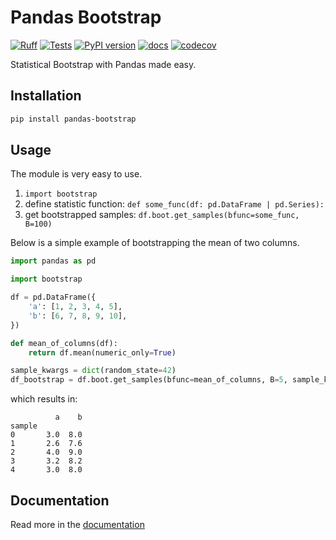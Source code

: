 # Pandas Bootstrap

[![Ruff](https://img.shields.io/endpoint?url=https://raw.githubusercontent.com/astral-sh/ruff/main/assets/badge/v2.json)](https://github.com/astral-sh/ruff)
[![Tests](https://github.com/williambdean/pandas-bootstrap/actions/workflows/tests.yml/badge.svg)](https://github.com/williambdean/pandas-bootstrap/actions/workflows/tests.yml)
[![PyPI version](https://badge.fury.io/py/pandas-bootstrap.svg)](https://badge.fury.io/py/pandas-bootstrap)
[![docs](https://github.com/williambdean/pandas-bootstrap/actions/workflows/docs.yml/badge.svg)](https://williambdean.github.io/pandas-bootstrap/)
[![codecov](https://codecov.io/gh/williambdean/pandas-bootstrap/graph/badge.svg?token=WEJBSBMTYN)](https://codecov.io/gh/williambdean/pandas-bootstrap)

Statistical Bootstrap with Pandas made easy.

## Installation

```bash
pip install pandas-bootstrap
```

## Usage

The module is very easy to use.

1. `import bootstrap`
2. define statistic function: `def some_func(df: pd.DataFrame | pd.Series):`
3. get bootstrapped samples: `df.boot.get_samples(bfunc=some_func, B=100)`

Below is a simple example of bootstrapping the mean of two columns.

```python
import pandas as pd

import bootstrap

df = pd.DataFrame({
    'a': [1, 2, 3, 4, 5],
    'b': [6, 7, 8, 9, 10],
})

def mean_of_columns(df):
    return df.mean(numeric_only=True)

sample_kwargs = dict(random_state=42)
df_bootstrap = df.boot.get_samples(bfunc=mean_of_columns, B=5, sample_kwargs=sample_kwargs)
```

which results in:

```text
          a    b
sample
0       3.0  8.0
1       2.6  7.6
2       4.0  9.0
3       3.2  8.2
4       3.0  8.0
```

## Documentation

Read more in the [documentation](https://williambdean.github.io/pandas-bootstrap/)
